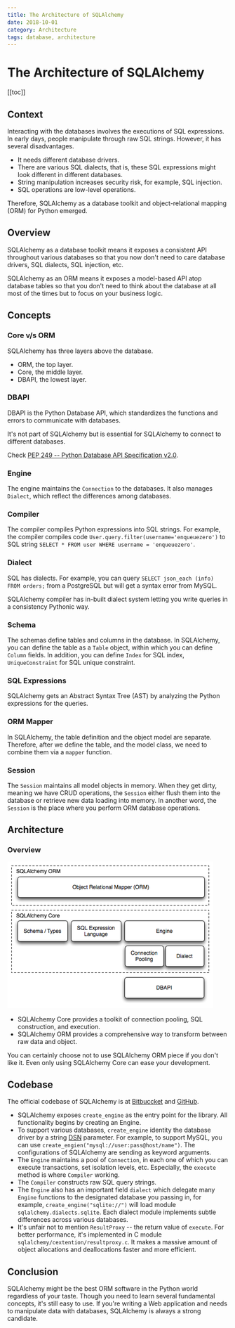```yaml
---
title: The Architecture of SQLAlchemy
date: 2018-10-01
category: Architecture
tags: database, architecture
---
```


# The Architecture of SQLAlchemy

[[toc]]

## Context

Interacting with the databases involves the executions of SQL expressions. In early days, people manipulate through raw SQL strings. However, it has several disadvantages.

* It needs different database drivers.
* There are various SQL dialects, that is, these SQL expressions might look different in different databases.
* String manipulation increases security risk, for example, SQL injection.
* SQL operations are low-level operations.

Therefore, SQLAlchemy as a database toolkit and object-relational mapping (ORM) for Python emerged.

## Overview

SQLAlchemy as a database toolkit means it exposes a consistent API throughout various databases so that you now don't need to care database drivers, SQL dialects, SQL injection, etc.

SQLAlchemy as an ORM means it exposes a model-based API atop database tables so that you don't need to think about the database at all most of the times but to focus on your business logic.

## Concepts

### Core v/s ORM

SQLAlchemy has three layers above the database.

* ORM, the top layer.
* Core, the middle layer.
* DBAPI, the lowest layer.

### DBAPI

DBAPI is the Python Database API, which standardizes the functions and errors to communicate with databases.

It's not part of SQLAlchemy but is essential for SQLAlchemy to connect to different databases.

Check [PEP 249 -- Python Database API Specification v2.0](https://www.python.org/dev/peps/pep-0249/).

### Engine

The engine maintains the `Connection` to the databases. It also manages `Dialect`, which reflect the differences among databases.

### Compiler

The compiler compiles Python expressions into SQL strings. For example, the compiler compiles code `User.query.filter(username='enqueuezero')` to SQL string `SELECT * FROM user WHERE username = 'enqueuezero'`.

### Dialect

SQL has dialects. For example, you can query `SELECT json_each (info) FROM orders;` from a PostgreSQL but will get a syntax error from MySQL.

SQLAlchemy compiler has in-built dialect system letting you write queries in a consistency Pythonic way.

### Schema

The schemas define tables and columns in the database. In SQLAlchemy, you can define the table as a `Table` object, within which you can define `Column` fields. In addition, you can define `Index` for SQL index, `UniqueConstraint` for SQL unique constraint.

### SQL Expressions

SQLAlchemy gets an Abstract Syntax Tree (AST) by analyzing the Python expressions for the queries. 

### ORM Mapper

In SQLAlchemy, the table definition and the object model are separate. Therefore, after we define the table, and the model class, we need to combine them via a `mapper` function.

### Session

The `Session` maintains all model objects in memory. When they get dirty, meaning we have CRUD operations, the `Session` either flush them into the database or retrieve new data loading into memory. In another word, the `Session` is the place where you perform ORM database operations.

## Architecture

### Overview

![Overview of SQLAlchemy Architecture](/static/images/sqlalchemy-overview.png)

* SQLAlchemy Core provides a toolkit of connection pooling, SQL construction, and execution.
* SQLAlchemy ORM provides a comprehensive way to transform between raw data and object.

You can certainly choose not to use SQLAlchemy ORM piece if you don't like it. Even only using SQLAlchemy Core can ease your development.

## Codebase

The official codebase of SQLAlchemy is at [Bitbuccket](https://bitbucket.org/zzzeek/sqlalchemy) and [GitHub](https://github.com/zzzeek/sqlalchemy).

* SQLAlchemy exposes `create_engine` as the entry point for the library. All functionality begins by creating an Engine.
* To support various databases, `create_engine` identity the database driver by a string [DSN](https://en.wikipedia.org/wiki/Data_source_name) parameter. For example, to support MySQL, you can use `create_engien("mysql://user:pass@host/name")`. The configurations of SQLAlchemy are sending as keyword arguments.
* The `Engine` maintains a pool of `Connection`, in each one of which you can execute transactions, set isolation levels, etc. Especially, the `execute` method is where `Compiler` working.
* The `Compiler` constructs raw SQL query strings.
* The `Engine` also has an important field `dialect` which delegate many `Engine` functions to the designated database you passing in, for example, `create_engine("sqlite://")` will load module `sqlalchemy.dialects.sqlite`. Each dialect module implements subtle differences across various databases.
* It's unfair not to mention `ResultProxy` -- the return value of `execute`. For better performance, it's implemented in C module `sqlalchemy/cextention/resultproxy.c`. It makes a massive amount of object allocations and deallocations faster and more efficient.

## Conclusion

SQLAlchemy might be the best ORM software in the Python world regardless of your taste. Though you need to learn several fundamental concepts, it's still easy to use. If you're writing a Web application and needs to manipulate data with databases, SQLAlchemy is always a strong candidate.
